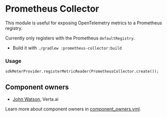 # Prometheus Collector

This module is useful for exposing OpenTelemetry metrics to a Prometheus registry.

Currently only registers with the Prometheus `defaultRegistry`.

* Build it with `./gradlew :prometheus-collector:build`

### Usage

```
sdkMeterProvider.registerMetricReader(PrometheusCollector.create());
```

## Component owners

- [John Watson](https://github.com/jkwatson), Verta.ai

Learn more about component owners in [component_owners.yml](../.github/component_owners.yml).
